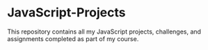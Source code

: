 # JavaScript-Projects
This repository contains all my JavaScript projects, challenges, and assignments completed as part of my course.
